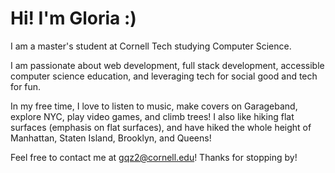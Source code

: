 # Hi! I'm Gloria :)

I am a master's student at Cornell Tech studying Computer Science. 

I am passionate about web development, full stack development, accessible computer science education, and leveraging tech for social good and tech for fun.

In my free time, I love to listen to music, make covers on Garageband, explore NYC, play video games, and climb trees! I also like hiking flat surfaces (emphasis on flat surfaces), and have hiked the whole height of Manhattan, Staten Island, Brooklyn, and Queens!

Feel free to contact me at gqz2@cornell.edu! Thanks for stopping by!
